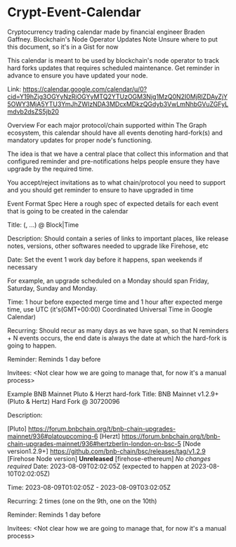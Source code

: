 # Crypt-Event-Calendar
Cryptocurrency trading calendar
made by financial engineer Braden Gaffney.
Blockchain's Node Operator Updates
Note Unsure where to put this document, so it's in a Gist for now

This calendar is meant to be used by blockchain's node operator to track hard forks updates that requires scheduled maintenance. Get reminder in advance to ensure you have updated your node.

Link: https://calendar.google.com/calendar/u/0?cid=Y19hZjg3OGYyNzRiOGYyMTQ2YTUzOGM3Njg1MzQ0N2I0MjRlZDAyZjY5OWY3MjA5YTU3YmJhZWIzNDA3MDcxMDkzQGdyb3VwLmNhbGVuZGFyLmdvb2dsZS5jb20

Overview
For each major protocol/chain supported within The Graph ecosystem, this calendar should have all events denoting hard-fork(s) and mandatory updates for proper node's functioning.

The idea is that we have a central place that collect this information and that configured reminder and pre-notifications helps people ensure they have upgrade by the required time.

You accept/reject invitations as to what chain/protocol you need to support and you should get reminder to ensure to have upgraded in time

Event Format Spec
Here a rough spec of expected details for each event that is going to be created in the calendar

Title: (, ...) @ Block|Time

Description: Should contain a series of links to important places, like release notes, versions, other softwares needed to upgrade like Firehose, etc

Date: Set the event 1 work day before it happens, span weekends if necessary

For example, an upgrade scheduled on a Monday should span Friday, Saturday, Sunday and Monday.

Time: 1 hour before expected merge time and 1 hour after expected merge time, use UTC (it's(GMT+00:00) Coordinated Universal Time in Google Calendar)

Recurring: Should recur as many days as we have span, so that N reminders + N events occurs, the end date is always the date at which the hard-fork is going to happen.

Reminder: Reminds 1 day before

Invitees: <Not clear how we are going to manage that, for now it's a manual process>

Example BNB Mainnet Pluto & Herzt hard-fork
Title: BNB Mainnet v1.2.9+ (Pluto & Hertz) Hard Fork @ 30720096

Description:

[Pluto] https://forum.bnbchain.org/t/bnb-chain-upgrades-mainnet/936#platoupcoming-6
[Herzt] https://forum.bnbchain.org/t/bnb-chain-upgrades-mainnet/936#hertzberlin-london-on-bsc-5
[Node version1.2.9+] https://github.com/bnb-chain/bsc/releases/tag/v1.2.9
[Firehose Node version] **Unreleased**
[firehose-ethereum] _No changes required_
Date: 2023-08-09T02:02:05Z (expected to happen at 2023-08-10T02:02:05Z)

Time: 2023-08-09T01:02:05Z - 2023-08-09T03:02:05Z

Recurring: 2 times (one on the 9th, one on the 10th)

Reminder: Reminds 1 day before

Invitees: <Not clear how we are going to manage that, for now it's a manual process>
